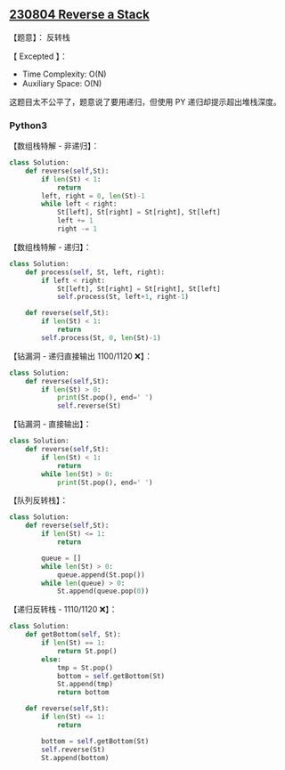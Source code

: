 ## [230804 Reverse a Stack](https://practice.geeksforgeeks.org/problems/reverse-a-stack/1)

【题意】： 反转栈

【 Excepted 】：
- Time Complexity: O(N)
- Auxiliary Space: O(N)

这题目太不公平了，题意说了要用递归，但使用 PY 递归却提示超出堆栈深度。

### Python3

【数组栈特解 - 非递归】：
```py
class Solution:
    def reverse(self,St):
        if len(St) < 1:
            return
        left, right = 0, len(St)-1
        while left < right:
            St[left], St[right] = St[right], St[left]
            left += 1
            right -= 1
```

【数组栈特解 - 递归】：
```py
class Solution:
    def process(self, St, left, right):
        if left < right:
            St[left], St[right] = St[right], St[left]
            self.process(St, left+1, right-1)

    def reverse(self,St):
        if len(St) < 1:
            return
        self.process(St, 0, len(St)-1)
```

【钻漏洞 - 递归直接输出 1100/1120 ❌】：
```py
class Solution:
    def reverse(self,St):
        if len(St) > 0:
            print(St.pop(), end=' ')
            self.reverse(St)
```
【钻漏洞 - 直接输出】：
```py
class Solution:
    def reverse(self,St):
        if len(St) < 1:
            return
        while len(St) > 0:
            print(St.pop(), end=' ')
```

【队列反转栈】：
```py
class Solution:
    def reverse(self,St):
        if len(St) <= 1:
            return

        queue = []
        while len(St) > 0:
            queue.append(St.pop())
        while len(queue) > 0:
            St.append(queue.pop(0))
```

【递归反转栈 - 1110/1120 ❌】：
```py
class Solution:
    def getBottom(self, St):
        if len(St) == 1:
            return St.pop()
        else:
            tmp = St.pop()
            bottom = self.getBottom(St)
            St.append(tmp)
            return bottom

    def reverse(self,St):
        if len(St) <= 1:
            return

        bottom = self.getBottom(St)
        self.reverse(St)
        St.append(bottom)
```